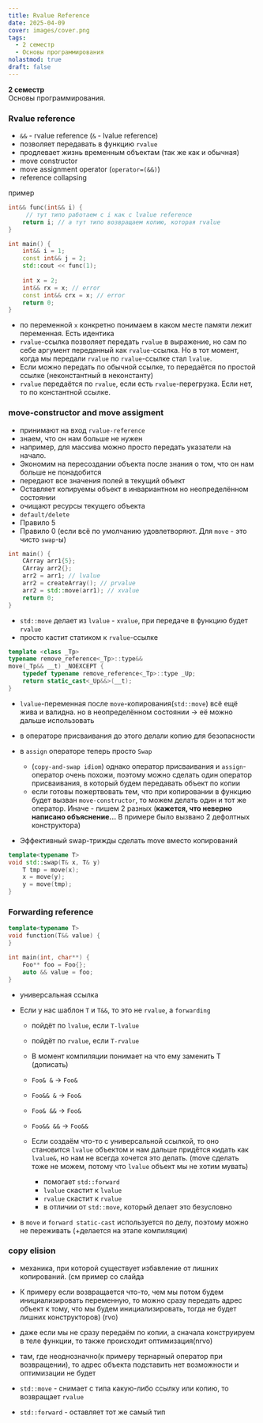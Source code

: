 ```yaml
---
title: Rvalue Reference
date: 2025-04-09
cover: images/cover.png
tags:
  - 2 семестр
  - Основы программирования
nolastmod: true
draft: false
---
```


**2 семестр** \
Основы программирования. 

<!--more-->

### Rvalue reference
- `&&` - rvalue reference (`&` - lvalue reference)
- позволяет передавать в функцию `rvalue`
- продлевает жизнь временным объектам (так же как и обычная)
- move constructor
- move assignment operator (`operator=(&&)`)
- reference collapsing

пример
```cpp
int&& func(int&& i) {
	 // тут типо работаем с i как с lvalue reference
	return i; // а тут типо возвращаем копию, которая rvalue 
}

int main() {
	int&& i = 1;
	const int&& j = 2;
	std::cout << func(1);
	
	int x = 2;
	int&& rx = x; // error
	const int&& crx = x; // error
	return 0;
}
```
- по переменной `х` конкретно понимаем в каком месте памяти лежит переменная. Есть идентика
- `rvalue`-ссылка позволяет передать `rvalue` в выражение, но сам по себе аргумент переданный как `rvalue`-ссылка. Но в тот момент, когда мы передали `rvalue` по  `rvalue`-ссылке стал `lvalue`. 
- Если можно передать по обычной ссылке, то передаётся по простой ссылке (неконстантный в неконстанту)
- `rvalue` передаётся по `rvalue`, если есть `rvalue`-перегрузка. Если нет, то по константной ссылке.

### move-constructor and move assigment
- принимают на вход `rvalue-reference`
- знаем, что он нам больше не нужен
- например, для массива можно просто передать указатели на начало. 
- Экономим на пересоздании объекта после знания о том, что он нам больше не понадобится
- передают все значения полей в текущий объект
- Оставляет копируемы объект в инвариантном но неопределённом состоянии
- очищают ресурсы текущего объекта
- `default/delete`
- Правило 5
- Правило 0 (если всё по умолчанию удовлетворяют. Для `move` - это чисто `swap`-ы)

```cpp
int main() {
	CArray arr1{5};
	CArray arr2{};
	arr2 = arr1; // lvalue
	arr2 = createArray(); // prvalue
	arr2 = std::move(arr1); // xvalue
	return 0;
}
```

- `std::move` делает из `lvalue` - `xvalue`, при передаче в функцию будет `rvalue`
- просто кастит статиком к `rvalue`-ссылке
```cpp
template <class _Tp>
typename remove_reference<_Tp>::type&&
move(_Tp&& __t) _NOEXCEPT {
	typedef typename remove_reference<_Tp>::type _Up;
	return static_cast<_Up&&>(__t);
}
```
- `lvalue`-переменная после `move`-копирования(`std::move`) всё ещё жива и валидна. но в неопределённом состоянии -> её можно дальше использовать
- в операторе присваивания до этого делали копию для безопасности
- в `assign` операторе теперь просто `Swap`
	- (`copy-and-swap idiom`) однако оператор присваивания и `assign`-оператор очень похожи, поэтому можно сделать один оператор присваивания, в который будем передавать объект по копии
	- если готовы пожертвовать тем, что при копировании в функцию будет вызван `move-constructor`, то можем делать один и тот же оператор. Иначе - пишем 2 разных (**кажется, что неверно написано объяснение...** В примере было вызвано 2 дефолтных конструктора)

- Эффективный swap-трижды сделать move вместо копирований
```cpp
template<typename T>
void std::swap(T& x, T& y)
	T tmp = move(x);
	x = move(y);
	y = move(tmp);
}
```
### Forwarding reference
```cpp 
template<typename T>
void function(T&& value) {
}

int main(int, char**) {
	Foo** foo = Foo{};
	auto && value = foo;
}
```
- универсальная ссылка
- Если у нас шаблон `Т` и `T&&`, то это не `rvalue`, а `forwarding`
	- пойдёт по `lvalue`, если `Т-lvalue`
	- пойдёт по `rvalue`, если `T-rvalue`

	- В момент компиляции понимает на что ему заменить Т (дописать)
	- `Foo& &` -> `Foo&`
	- `Foo&& &` -> `Foo&`
	- `Foo& &&` -> `Foo&`
	- `Foo&& &&` -> `Foo&&`
	
	- Если создаём что-то с универсальной ссылкой, то оно становится `lvalue` объектом и нам дальше придётся кидать как `lvalue&`, но нам не всегда хочется это делать. (move сделать тоже не можем, потому что `lvalue` объект мы не хотим мувать)
		- помогает `std::forward`
		- `lvalue` скастит к `lvalue`
		- `rvalue` скастит к `rvalue`
		- в отличии от `std::move`, который делает это безусловно

- в `move` и `forward static-cast` используется по делу, поэтому можно не переживать (+делается на этапе компиляции)
### copy elision
- механика, при которой существует избавление от лишних копирований. (см пример со слайда
- К примеру если возвращается что-то, чем мы потом будем инициализировать переменную, то можно сразу передать адрес объект к тому, что мы будем инициализировать, тогда не будет лишних конструкторов) (rvo)
- даже если мы не сразу передаём по копии, а сначала конструируем в теле функции, то также происходит оптимизация(nrvo)
- там, где неоднозначно(к примеру тернарный оператор при возвращении), то адрес объекта подставить нет возможности и оптимизации не будет

- `std::move` - снимает с типа какую-либо ссылку или копию, то возвращает `rvalue`
- `std::forward` - оставляет тот же самый тип
